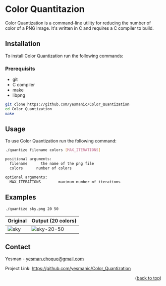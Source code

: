 # Color Quantitazion
Color Quantization is a command-line utility for reducing the number of color of a PNG image. It's written in C and requires a C compiler to build.

## Installation
To install Color Quantization run the following commands:

### Prerequisits
- git
- C compiler
- make
- libpng

```bash
git clone https://github.com/yesmanic/Color_Quantization
cd Color_Quantization
make
```

## Usage
To use Color Quantization run the following command:
```bash
./quantize filename colors [MAX_ITERATIONS]

positional arguments:
  filename      the name of the png file
  colors      number of colors

optional arguments:
  MAX_ITERATIONS        maximum number of iterations
```

## Examples
```bash
./quantize sky.png 20 50
```

| Original | Output (20 colors) |
|---------|---------|
|![sky](https://user-images.githubusercontent.com/62268626/211026221-92680f05-4c62-4632-8217-d7036ee5d2f0.png)|![sky-20-50](https://user-images.githubusercontent.com/62268626/211026117-5197e007-32b4-4d61-9cf4-7d192afaf5e7.png)|

## Contact
Yesman - yesman.choque@gmail.com

Project Link: https://github.com/yesmanic/Color_Quantization

<p align="right">(<a href="#top">back to top</a>)</p>
